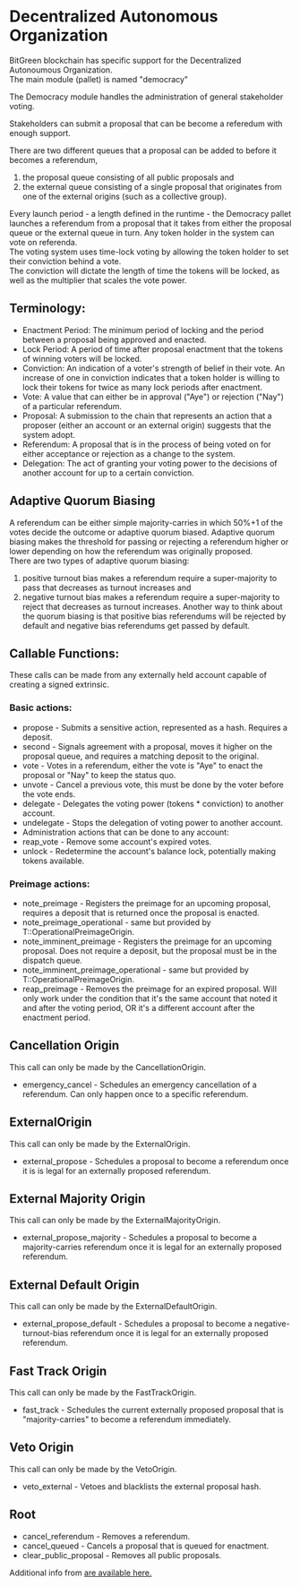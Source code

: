# Decentralized Autonomous Organization

BitGreen blockchain has specific  support for the Decentralized Autonoumous Organization.  
The main module (pallet) is named "democracy"

The Democracy module handles the administration of general stakeholder voting.

Stakeholders can submit a proposal that can be become a referedum with enough support.

There are two different queues that a proposal can be added to before it becomes a referendum,  
1) the proposal queue consisting of all public proposals and  
2) the external queue consisting of a single proposal that originates from one of the external origins (such as a collective group).  

Every launch period - a length defined in the runtime - the Democracy pallet launches a referendum from a proposal that it takes from either the proposal queue or the external queue in turn.
Any token holder in the system can vote on referenda.  
The voting system uses time-lock voting by allowing the token holder to set their conviction behind a vote.  
The conviction will dictate the length of time the tokens will be locked, as well as the multiplier that scales the vote power.  

## Terminology:

- Enactment Period: The minimum period of locking and the period between a proposal being approved and enacted. 
- Lock Period: A period of time after proposal enactment that the tokens of winning voters will be locked.  
- Conviction: An indication of a voter's strength of belief in their vote. An increase of one in conviction indicates that a token holder is willing to lock their tokens for twice as many lock periods after enactment.  
- Vote: A value that can either be in approval ("Aye") or rejection ("Nay") of a particular referendum.  
- Proposal: A submission to the chain that represents an action that a proposer (either an account or an external origin) suggests that the system adopt.  
- Referendum: A proposal that is in the process of being voted on for either acceptance or rejection as a change to the system.  
- Delegation: The act of granting your voting power to the decisions of another account for up to a certain conviction.

## Adaptive Quorum Biasing
A referendum can be either simple majority-carries in which 50%+1 of the votes decide the outcome or adaptive quorum biased. 
Adaptive quorum biasing makes the threshold for passing or rejecting a referendum higher or lower depending on how the referendum was originally proposed.  
There are two types of adaptive quorum biasing:  
1) positive turnout bias makes a referendum require a super-majority to pass that decreases as turnout increases and 
2) negative turnout bias makes a referendum require a super-majority to reject that decreases as turnout increases. Another way to think about the quorum biasing is that positive bias referendums will be rejected by default and negative bias referendums get passed by default.  

## Callable Functions:
These calls can be made from any externally held account capable of creating a signed extrinsic.

### Basic actions:

- propose - Submits a sensitive action, represented as a hash. Requires a deposit.  
- second - Signals agreement with a proposal, moves it higher on the proposal queue, and requires a matching deposit to the original.  
- vote - Votes in a referendum, either the vote is "Aye" to enact the proposal or "Nay" to keep the status quo.  
- unvote - Cancel a previous vote, this must be done by the voter before the vote ends.  
- delegate - Delegates the voting power (tokens * conviction) to another account.  
- undelegate - Stops the delegation of voting power to another account. 
- Administration actions that can be done to any account:
- reap_vote - Remove some account's expired votes.  
- unlock - Redetermine the account's balance lock, potentially making tokens available.  

### Preimage actions:

- note_preimage - Registers the preimage for an upcoming proposal, requires a deposit that is returned once the proposal is enacted.  
- note_preimage_operational - same but provided by T::OperationalPreimageOrigin.  
- note_imminent_preimage - Registers the preimage for an upcoming proposal. Does not require a deposit, but the proposal must be in the dispatch queue.  
- note_imminent_preimage_operational - same but provided by T::OperationalPreimageOrigin.  
- reap_preimage - Removes the preimage for an expired proposal. Will only work under the condition that it's the same account that noted it and after the voting period, OR it's a different account after the enactment period.  



## Cancellation Origin

This call can only be made by the CancellationOrigin.  
- emergency_cancel - Schedules an emergency cancellation of a referendum. Can only happen once to a specific referendum.  

## ExternalOrigin

This call can only be made by the ExternalOrigin.  
- external_propose - Schedules a proposal to become a referendum once it is is legal for an externally proposed referendum.  

## External Majority Origin

This call can only be made by the ExternalMajorityOrigin.  
- external_propose_majority - Schedules a proposal to become a majority-carries referendum once it is legal for an externally proposed referendum.  

## External Default Origin

This call can only be made by the ExternalDefaultOrigin.  
- external_propose_default - Schedules a proposal to become a negative-turnout-bias referendum once it is legal for an externally proposed referendum.  

## Fast Track Origin  

This call can only be made by the FastTrackOrigin.  
- fast_track - Schedules the current externally proposed proposal that is "majority-carries" to become a referendum immediately.  

## Veto Origin  
This call can only be made by the VetoOrigin.  
- veto_external - Vetoes and blacklists the external proposal hash.  

## Root
- cancel_referendum - Removes a referendum.  
- cancel_queued - Cancels a proposal that is queued for enactment.  
- clear_public_proposal - Removes all public proposals.  


Additional info from [are available here.](https://docs.rs/pallet-democracy/3.0.0/pallet_democracy/index.html)  

